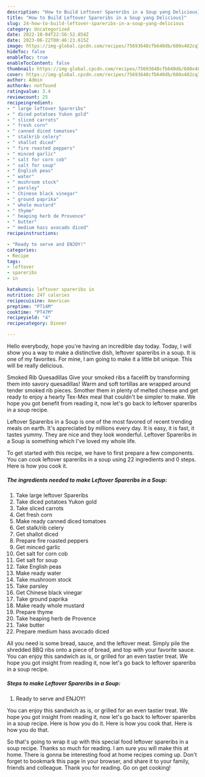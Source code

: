 ```yaml
---
description: "How to Build Leftover Spareribs in a Soup yang Delicious}"
title: "How to Build Leftover Spareribs in a Soup yang Delicious}"
slug: 24-how-to-build-leftover-spareribs-in-a-soup-yang-delicious
category: Uncategorized
date: 2022-10-04T22:56:52.854Z
date: 2023-06-22T00:46:23.615Z
image: https://img-global.cpcdn.com/recipes/75693648cfb640db/680x482cq70/leftover-spareribs-in-a-soup-recipe-main-photo.jpg
hideToc: false
enableToc: true
enableTocContent: false
thumbnail: https://img-global.cpcdn.com/recipes/75693648cfb640db/680x482cq70/leftover-spareribs-in-a-soup-recipe-main-photo.jpg
cover: https://img-global.cpcdn.com/recipes/75693648cfb640db/680x482cq70/leftover-spareribs-in-a-soup-recipe-main-photo.jpg
author: Admin
authorAv: notfound
ratingvalue: 3.4
reviewcount: 25
recipeingredient:
- " large leftover Spareribs"
- " diced potatoes Yukon gold"
- " sliced carrots"
- " fresh corn"
- " canned diced tomatoes"
- " stalkrib celery"
- " shallot diced"
- " fire roasted peppers"
- " minced garlic"
- " salt for corn cob"
- " salt for soup"
- " English peas"
- " water"
- " mushroom stock"
- " parsley"
- " Chinese black vinegar"
- " ground paprika"
- " whole mustard"
- " thyme"
- " heaping herb de Provence"
- " butter"
- " medium hass avocado diced"
recipeinstructions:

- "Ready to serve and ENJOY!"
categories:
- Recipe
tags:
- leftover
- spareribs
- in

katakunci: leftover spareribs in 
nutrition: 247 calories
recipecuisine: American
preptime: "PT14M"
cooktime: "PT47M"
recipeyield: "4"
recipecategory: Dinner

---
```



Hello everybody, hope you're having an incredible day today. Today, I will show you a way to make a distinctive dish, leftover spareribs in a soup. It is one of my favorites. For mine, I am going to make it a little bit unique. This will be really delicious.

Smoked Rib Quesadillas Give your smoked ribs a facelift by transforming them into savory quesadillas! Warm and soft tortillas are wrapped around tender smoked rib pieces. Smother them in plenty of melted cheese and get ready to enjoy a hearty Tex-Mex meal that couldn&#39;t be simpler to make. We hope you got benefit from reading it, now let&#39;s go back to leftover spareribs in a soup recipe.

Leftover Spareribs in a Soup is one of the most favored of recent trending meals on earth. It's appreciated by millions every day. It is easy, it is fast, it tastes yummy. They are nice and they look wonderful. Leftover Spareribs in a Soup is something which I've loved my whole life.


To get started with this recipe, we have to first prepare a few components. You can cook leftover spareribs in a soup using 22 ingredients and 0 steps. Here is how you cook it.

<!--inarticleads1-->

##### The ingredients needed to make Leftover Spareribs in a Soup:

1. Take  large leftover Spareribs
1. Take  diced potatoes Yukon gold
1. Take  sliced carrots
1. Get  fresh corn
1. Make ready  canned diced tomatoes
1. Get  stalk/rib celery
1. Get  shallot diced
1. Prepare  fire roasted peppers
1. Get  minced garlic
1. Get  salt for corn cob
1. Get  salt for soup
1. Take  English peas
1. Make ready  water
1. Take  mushroom stock
1. Take  parsley
1. Get  Chinese black vinegar
1. Take  ground paprika
1. Make ready  whole mustard
1. Prepare  thyme
1. Take  heaping herb de Provence
1. Take  butter
1. Prepare  medium hass avocado diced


All you need is some bread, sauce, and the leftover meat. Simply pile the shredded BBQ ribs onto a piece of bread, and top with your favorite sauce. You can enjoy this sandwich as is, or grilled for an even tastier treat. We hope you got insight from reading it, now let&#39;s go back to leftover spareribs in a soup recipe. 

<!--inarticleads2-->

##### Steps to make Leftover Spareribs in a Soup:


1. Ready to serve and ENJOY!

You can enjoy this sandwich as is, or grilled for an even tastier treat. We hope you got insight from reading it, now let&#39;s go back to leftover spareribs in a soup recipe. Here is how you do it. Here is how you cook that. Here is how you do that. 

So that's going to wrap it up with this special food leftover spareribs in a soup recipe. Thanks so much for reading. I am sure you will make this at home. There is gonna be interesting food at home recipes coming up. Don't forget to bookmark this page in your browser, and share it to your family, friends and colleague. Thank you for reading. Go on get cooking!
